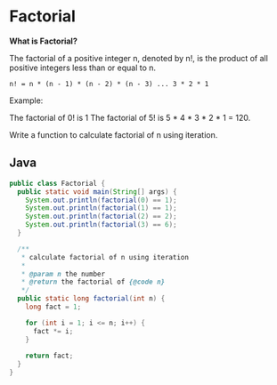 # Factorial

**What is Factorial?**

The factorial of a positive integer n, denoted by n!, is the product of all positive integers less than or equal to n.

`n! = n * (n - 1) * (n - 2) * (n - 3) ... 3 * 2 * 1`

Example:

The factorial of 0! is 1 The factorial of 5! is 5 * 4 * 3 * 2 * 1 = 120.

Write a function to calculate factorial of n using iteration.

## Java

```java
public class Factorial {
  public static void main(String[] args) {
    System.out.println(factorial(0) == 1);
    System.out.println(factorial(1) == 1);
    System.out.println(factorial(2) == 2);
    System.out.println(factorial(3) == 6);
  }

  /**
   * calculate factorial of n using iteration
   *
   * @param n the number
   * @return the factorial of {@code n}
   */
  public static long factorial(int n) {
    long fact = 1;

    for (int i = 1; i <= n; i++) {
      fact *= i;
    }
    
    return fact;
  }
}
```
